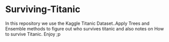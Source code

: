 # Surviving-Titanic
In this repository we use the Kaggle Titanic Dataset..Apply Trees and Ensemble methods to figure out who survives titanic and also notes on How to survive Titanic. Enjoy ;p
